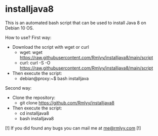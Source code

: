 # installjava8
This is an automated bash script that can be used to install Java 8 on Debian 10 OS.

How to use?
 First way:
  - Download the script with wget or curl
     * wget: wget https://raw.githubusercontent.com/Rmlyy/installjava8/main/script
     * curl: curl -S -O https://raw.githubusercontent.com/Rmlyy/installjava8/main/script
  - Then execute the script: 
     * debian@proxy:~$ bash installjava

 Second way:
  - Clone the repository: 
     * git clone https://github.com/Rmlyy/installjava8
  - Then execute the script:
     * cd installjava8
     * bash installjava8
    
   
   [!] If you did found any bugs you can mail me at me@rmlyy.com [!]
  
